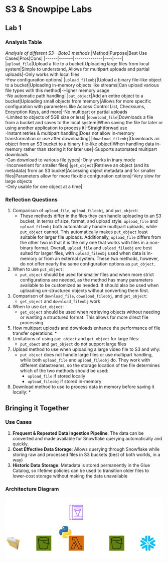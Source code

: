 # S3 & Snowpipe Labs

## Lab 1
### Analysis Table
*Analysis of different S3 - Boto3 methods*
|Method|Purpose|Best Use Cases|Pros|Cons|
|------|-------|--------------|----|----|
|`upload_file`|Upload a file to a bucket|Uploading large files from local system|Simple to understand, Allows for multipart uploads and partial uploads|-Only works with local files<br>-Few configuraiton options|
|`upload_fileobj`|Upload a binary file-like object to a bucket|Uploading in-memory objects like streams|Can upload various file types with this method|-Higher memory usage<br>-No automatic path handling|
|`put_object`|Add an entire object to a bucket|Uploading small objects from memory|Allows for more specific configuration with parameters like Access Control List, Checksums, Encyrption Keys, and more|-No multipart or partial uploads<br>-Limited to objects of 5GB size or less|
|`download_file`|Downloads a file from a bucket and saves to the local system|When saving the file for later or using another application to process it|-Straightforwad use<br>-Instant retries & multipart handling|Does not allow in-memory transformation or use after downloading|
|`download_fileobj`|Downloads an object from an S3 bucket to a binary file-like object|When handling data in-memory rather than storing it for later use|-Supports automated multipart downloads<br>-Can download to various file types|-Only works in inary mode<br>-Inconvenient for smaller files|
|`get_object`|Retrieve an object (and its metadata) from an S3 bucket|Accessing object metadata and for smaller files|Parameters allow for more flexible confguration options|-Very slow for large objects<br>-Only usable for one object at a time|

### Reflection Questions
1. Comparison of `upload_file`, `upload_fileobj`, and `put_object`:
   * These methods differ in the files they can handle uploading to an S3 bucket, in terms of size, format, and upload style. `upload_file` and `upload_fileobj` both automatically handle multipart uploads, while `put_object` cannot. This automatically makes `put_object` least suitable for larger file uploads. Additionally, `upload_file` differs from the other two in that it is the only one that works with files in a non-binary format. Overall, `upload_file` and `upload_fileobj` are best suited for larger files, with `upload_fileobj` used when data is in-memory or from an external system. These two methods, however, do not offer nearly the same configuration options as `put_object`.
2. When to use `put_object`:
   * `put_object` should be used for smaller files and when more strict configurations are needed, as the method has many parameters available to be customized as needed. It should also be used when uploading un-structured objects without converting them first.
3. Comparison of `download_file`, `download_fileobj`, and `get_object`:
   * `get_object` and `download_fileobj` work 
5. When to use `Get_object`:
   * `get_object` should be used when retrieving objects without needing or wanting a structured format. This allows for more direct file processing.
7. How multipart uploads and downloads enhance the performance of file transfer operations:
   * 
9. Limitations of using `put_object` and `get_object` for large files:
   * `put_obect` and `get_object` do not support large files
10. Upload method to use when uploading a large video file to S3 and why:
    * `put_object` does not handle large files or use multipart handling, while both `upload_file` and `upload_fileobj` do. They work with different datastreams, so the storage location of the file determines which of the two methods should be used:
        * `upload_file` if stored locally
        * `upload_fileobj` if stored in-memory
11. Download method to use to process data in memory before saving it locally:
    * 

## Bringing it Together
### Use Cases
1. **Frequent & Repeated Data Ingestion Pipeline**: The data can be converted and made available for Snowflake querying automatically and quickly.
2. **Cost Effective Data Storage**: Allows querying through Snowflake while storing raw and processed files in S3 buckets (best of both worlds, in a way)
3. **Historic Data Storage**: Metadata is stored permanently in the Glue Catalog, so lifetime policies can be used to transition older files to lower-cost storage without making the data unavailable

### Architecture Diagram
![Architecture Diagram](https://github.com/aamnahmprof/techcat_de/blob/main/S3_Snowpipe/S3%20and%20Snowpipe.drawio%20(1).png)
